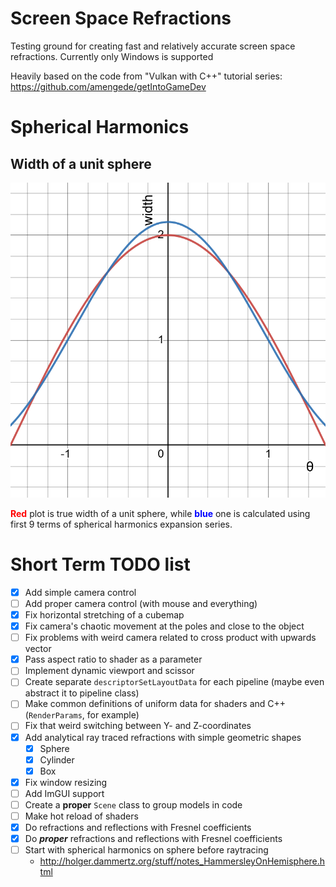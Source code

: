 # Screen Space Refractions 

Testing ground for creating fast and relatively accurate screen space refractions. Currently only Windows is supported

Heavily based on the code from "Vulkan with C++" tutorial series: https://github.com/amengede/getIntoGameDev

# Spherical Harmonics
## Width of a unit sphere
![Sphere width](./graphics/sphere_width.png)

<span style="color:red">**Red**</span> plot is true width of a unit sphere, while <span style="color:blue">**blue**</span> one is calculated using first 9 terms of spherical harmonics expansion series.

# Short Term TODO list

- [X] Add simple camera control
- [ ] Add proper camera control (with mouse and everything)
- [X] Fix horizontal stretching of a cubemap
- [X] Fix camera's chaotic movement at the poles and close to the object
- [ ] Fix problems with weird camera related to cross product with upwards vector
- [X] Pass aspect ratio to shader as a parameter
- [ ] Implement dynamic viewport and scissor
- [ ] Create separate `descriptorSetLayoutData` for each pipeline (maybe even abstract it to pipeline class)
- [ ] Make common definitions of uniform data for shaders and C++ (`RenderParams`, for example)
- [ ] Fix that weird switching between Y- and Z-coordinates
- [X] Add analytical ray traced refractions with simple geometric shapes
  - [X] Sphere
  - [X] Cylinder
  - [X] Box
- [X] Fix window resizing
- [ ] Add ImGUI support
- [ ] Create a **proper** `Scene` class to group models in code
- [ ] Make hot reload of shaders
- [X] Do refractions and reflections with Fresnel coefficients
- [X] Do ***proper*** refractions and reflections with Fresnel coefficients
- [ ] Start with spherical harmonics on sphere before raytracing
  - http://holger.dammertz.org/stuff/notes_HammersleyOnHemisphere.html
